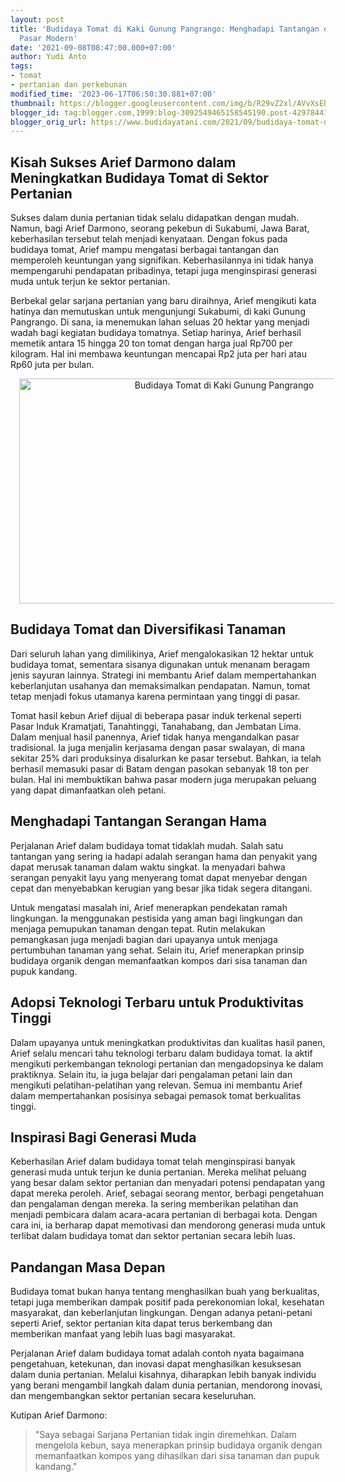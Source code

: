 ```yaml
---
layout: post
title: 'Budidaya Tomat di Kaki Gunung Pangrango: Menghadapi Tantangan dan Menembus
  Pasar Modern'
date: '2021-09-08T08:47:00.000+07:00'
author: Yudi Anto
tags:
- tomat
- pertanian dan perkebunan
modified_time: '2023-06-17T06:50:30.881+07:00'
thumbnail: https://blogger.googleusercontent.com/img/b/R29vZ2xl/AVvXsEhVe4Od_ZPLGOMwN2lBYiWws2XEOqLvx_SF_9SCIdsyz37d-EqVAxM1qCrrn3edCw7V6UiM2F3LaxhSgOTf3DgQJp8mqXJKCCP8Oo1801k1oWBvaDQaR1O8d-q2lHCu91GyMLjB5CytLLZYqoYze1T33NPQE-FFyGzFEMNTGkVoxu39M-1t58sZbzoOdA/s72-w640-c-h360/Budidaya%20Tomat.jpg
blogger_id: tag:blogger.com,1999:blog-3092549465158545190.post-4297844179415790243
blogger_orig_url: https://www.budidayatani.com/2021/09/budidaya-tomat-darmono-dan-gunung.html
---
```


<h2>Kisah Sukses Arief Darmono dalam Meningkatkan Budidaya Tomat di Sektor Pertanian</h2><p>Sukses dalam dunia pertanian tidak selalu didapatkan dengan mudah. Namun, bagi Arief Darmono, seorang pekebun di Sukabumi, Jawa Barat, keberhasilan tersebut telah menjadi kenyataan. Dengan fokus pada budidaya tomat, Arief mampu mengatasi berbagai tantangan dan memperoleh keuntungan yang signifikan. Keberhasilannya ini tidak hanya mempengaruhi pendapatan pribadinya, tetapi juga menginspirasi generasi muda untuk terjun ke sektor pertanian.</p><p>Berbekal gelar sarjana pertanian yang baru diraihnya, Arief mengikuti kata hatinya dan memutuskan untuk mengunjungi Sukabumi, di kaki Gunung Pangrango. Di sana, ia menemukan lahan seluas 20 hektar yang menjadi wadah bagi kegiatan budidaya tomatnya. Setiap harinya, Arief berhasil memetik antara 15 hingga 20 ton tomat dengan harga jual Rp700 per kilogram. Hal ini membawa keuntungan mencapai Rp2 juta per hari atau Rp60 juta per bulan.</p><div class="separator" style="clear: both; text-align: center;"><a href="https://blogger.googleusercontent.com/img/b/R29vZ2xl/AVvXsEhVe4Od_ZPLGOMwN2lBYiWws2XEOqLvx_SF_9SCIdsyz37d-EqVAxM1qCrrn3edCw7V6UiM2F3LaxhSgOTf3DgQJp8mqXJKCCP8Oo1801k1oWBvaDQaR1O8d-q2lHCu91GyMLjB5CytLLZYqoYze1T33NPQE-FFyGzFEMNTGkVoxu39M-1t58sZbzoOdA/s2133/Budidaya%20Tomat.jpg" imageanchor="1" style="margin-left: 1em; margin-right: 1em;"><img alt="Budidaya Tomat di Kaki Gunung Pangrango" border="0" data-original-height="1200" data-original-width="2133" height="360" src="https://blogger.googleusercontent.com/img/b/R29vZ2xl/AVvXsEhVe4Od_ZPLGOMwN2lBYiWws2XEOqLvx_SF_9SCIdsyz37d-EqVAxM1qCrrn3edCw7V6UiM2F3LaxhSgOTf3DgQJp8mqXJKCCP8Oo1801k1oWBvaDQaR1O8d-q2lHCu91GyMLjB5CytLLZYqoYze1T33NPQE-FFyGzFEMNTGkVoxu39M-1t58sZbzoOdA/w640-h360/Budidaya%20Tomat.jpg" width="640" /></a></div><h2>Budidaya Tomat dan Diversifikasi Tanaman</h2><p>Dari seluruh lahan yang dimilikinya, Arief mengalokasikan 12 hektar untuk budidaya tomat, sementara sisanya digunakan untuk menanam beragam jenis sayuran lainnya. Strategi ini membantu Arief dalam mempertahankan keberlanjutan usahanya dan memaksimalkan pendapatan. Namun, tomat tetap menjadi fokus utamanya karena permintaan yang tinggi di pasar.</p><p>Tomat hasil kebun Arief dijual di beberapa pasar induk terkenal seperti Pasar Induk Kramatjati, Tanahtinggi, Tanahabang, dan Jembatan Lima. Dalam menjual hasil panennya, Arief tidak hanya mengandalkan pasar tradisional. Ia juga menjalin kerjasama dengan pasar swalayan, di mana sekitar 25% dari produksinya disalurkan ke pasar tersebut. Bahkan, ia telah berhasil memasuki pasar di Batam dengan pasokan sebanyak 18 ton per bulan. Hal ini membuktikan bahwa pasar modern juga merupakan peluang yang dapat dimanfaatkan oleh petani.</p><h2>Menghadapi Tantangan Serangan Hama</h2><p>Perjalanan Arief dalam budidaya tomat tidaklah mudah. Salah satu tantangan yang sering ia hadapi adalah serangan hama dan penyakit yang dapat merusak tanaman dalam waktu singkat. Ia menyadari bahwa serangan penyakit layu yang menyerang tomat dapat menyebar dengan cepat dan menyebabkan kerugian yang besar jika tidak segera ditangani.</p><p>Untuk mengatasi masalah ini, Arief menerapkan pendekatan ramah lingkungan. Ia menggunakan pestisida yang aman bagi lingkungan dan menjaga pemupukan tanaman dengan tepat. Rutin melakukan pemangkasan juga menjadi bagian dari upayanya untuk menjaga pertumbuhan tanaman yang sehat. Selain itu, Arief menerapkan prinsip budidaya organik dengan memanfaatkan kompos dari sisa tanaman dan pupuk kandang.</p><h2>Adopsi Teknologi Terbaru untuk Produktivitas Tinggi</h2><p>Dalam upayanya untuk meningkatkan produktivitas dan kualitas hasil panen, Arief selalu mencari tahu teknologi terbaru dalam budidaya tomat. Ia aktif mengikuti perkembangan teknologi pertanian dan mengadopsinya ke dalam praktiknya. Selain itu, ia juga belajar dari pengalaman petani lain dan mengikuti pelatihan-pelatihan yang relevan. Semua ini membantu Arief dalam mempertahankan posisinya sebagai pemasok tomat berkualitas tinggi.</p><h2>Inspirasi Bagi Generasi Muda</h2><p>Keberhasilan Arief dalam budidaya tomat telah menginspirasi banyak generasi muda untuk terjun ke dunia pertanian. Mereka melihat peluang yang besar dalam sektor pertanian dan menyadari potensi pendapatan yang dapat mereka peroleh. Arief, sebagai seorang mentor, berbagi pengetahuan dan pengalaman dengan mereka. Ia sering memberikan pelatihan dan menjadi pembicara dalam acara-acara pertanian di berbagai kota. Dengan cara ini, ia berharap dapat memotivasi dan mendorong generasi muda untuk terlibat dalam budidaya tomat dan sektor pertanian secara lebih luas.</p><h2>Pandangan Masa Depan</h2><p>Budidaya tomat bukan hanya tentang menghasilkan buah yang berkualitas, tetapi juga memberikan dampak positif pada perekonomian lokal, kesehatan masyarakat, dan keberlanjutan lingkungan. Dengan adanya petani-petani seperti Arief, sektor pertanian kita dapat terus berkembang dan memberikan manfaat yang lebih luas bagi masyarakat.</p><p>Perjalanan Arief dalam budidaya tomat adalah contoh nyata bagaimana pengetahuan, ketekunan, dan inovasi dapat menghasilkan kesuksesan dalam dunia pertanian. Melalui kisahnya, diharapkan lebih banyak individu yang berani mengambil langkah dalam dunia pertanian, mendorong inovasi, dan mengembangkan sektor pertanian secara keseluruhan.</p><p>Kutipan Arief Darmono:</p><blockquote><p>"Saya sebagai Sarjana Pertanian tidak ingin diremehkan. Dalam mengelola kebun, saya menerapkan prinsip budidaya organik dengan memanfaatkan kompos yang dihasilkan dari sisa tanaman dan pupuk kandang."</p></blockquote>